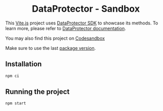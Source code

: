<h1 align="center">DataProtector - Sandbox</h1>

This [Vite.js](https://vitejs.dev/) project uses [DataProtector SDK](https://github.com/iExecBlockchainComputing/dataprotector-sdk) to showcase its methods. To learn more, please refer to [DataProtector documentation](https://tools.docs.iex.ec/tools/dataprotector).

You may also find this project on [Codesandbox](https://codesandbox.io/p/github/iExecBlockchainComputing/dataprotector-sdk/main)

Make sure to use the last [package version](https://www.npmjs.com/package/@iexec/dataprotector).

## Installation

```sh
npm ci
```

## Running the project

```sh
npm start
```

